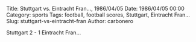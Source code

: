 Title: Stuttgart vs. Eintracht Fran…, 1986/04/05
Date: 1986/04/05 00:00
Category: sports
Tags: football, football scores, Stuttgart, Eintracht Fran…
Slug: stuttgart-vs-eintracht-fran
Author: carbonero


Stuttgart 2 - 1 Eintracht Fran…
